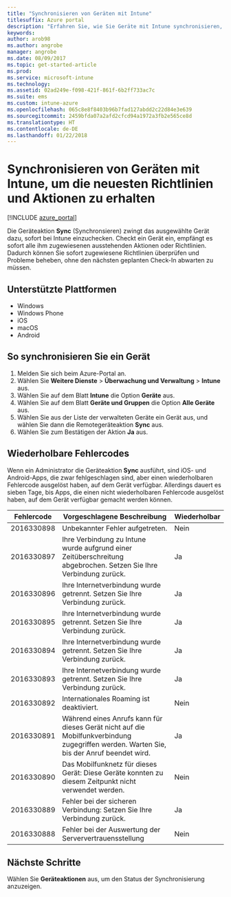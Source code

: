 ```yaml
---
title: "Synchronisieren von Geräten mit Intune"
titlesuffix: Azure portal
description: "Erfahren Sie, wie Sie Geräte mit Intune synchronisieren, um die neuesten Richtlinien und Aktionen zu erhalten."
keywords: 
author: arob98
ms.author: angrobe
manager: angrobe
ms.date: 08/09/2017
ms.topic: get-started-article
ms.prod: 
ms.service: microsoft-intune
ms.technology: 
ms.assetid: 02ad249e-f098-421f-861f-6b2ff733ac7c
ms.suite: ems
ms.custom: intune-azure
ms.openlocfilehash: 065c8e8f8403b96b7fad127abdd2c22d84e3e639
ms.sourcegitcommit: 2459bfda07a2afd2cfcd94a1972a3fb2e565ce8d
ms.translationtype: HT
ms.contentlocale: de-DE
ms.lasthandoff: 01/22/2018
---
```

# <a name="sync-devices-with-intune-to-get-the-latest-policies-and-actions"></a>Synchronisieren von Geräten mit Intune, um die neuesten Richtlinien und Aktionen zu erhalten


[!INCLUDE [azure_portal](./includes/azure_portal.md)]

Die Geräteaktion **Sync** (Synchronsieren) zwingt das ausgewählte Gerät dazu, sofort bei Intune einzuchecken. Checkt ein Gerät ein, empfängt es sofort alle ihm zugewiesenen ausstehenden Aktionen oder Richtlinien.  Dadurch können Sie sofort zugewiesene Richtlinien überprüfen und Probleme beheben, ohne den nächsten geplanten Check-In abwarten zu müssen.

## <a name="supported-platforms"></a>Unterstützte Plattformen

- Windows
- Windows Phone
- iOS
- macOS
- Android

## <a name="how-to-sync-a-device"></a>So synchronisieren Sie ein Gerät

1. Melden Sie sich beim Azure-Portal an.
2. Wählen Sie **Weitere Dienste** > **Überwachung und Verwaltung** > **Intune** aus.
3. Wählen Sie auf dem Blatt **Intune** die Option **Geräte** aus.
4. Wählen Sie auf dem Blatt **Geräte und Gruppen** die Option **Alle Geräte** aus.
5. Wählen Sie aus der Liste der verwalteten Geräte ein Gerät aus, und wählen Sie dann die Remotegeräteaktion **Sync** aus.
7. Wählen Sie zum Bestätigen der Aktion **Ja** aus.


## <a name="retriable-error-codes"></a>Wiederholbare Fehlercodes

Wenn ein Administrator die Geräteaktion **Sync** ausführt, sind iOS- und Android-Apps, die zwar fehlgeschlagen sind, aber einen wiederholbaren Fehlercode ausgelöst haben, auf dem Gerät verfügbar. Allerdings dauert es sieben Tage, bis Apps, die einen nicht wiederholbaren Fehlercode ausgelöst haben, auf dem Gerät verfügbar gemacht werden können.


| Fehlercode  | Vorgeschlagene Beschreibung                                                                                                                  | Wiederholbar |
|-------------|----------------------------------------------------------------------------------------------------------------------------------------|-----------|
| 2016330898 | Unbekannter Fehler aufgetreten.                                                                                                             | Nein        |
| 2016330897 | Ihre Verbindung zu Intune wurde aufgrund einer Zeitüberschreitung abgebrochen. Setzen Sie Ihre Verbindung zurück.                                                                             | Ja        |
| 2016330896 | Ihre Internetverbindung wurde getrennt. Setzen Sie Ihre Verbindung zurück.                                                                            | Ja        |
| 2016330895 | Ihre Internetverbindung wurde getrennt. Setzen Sie Ihre Verbindung zurück.                                                                            | Ja        |
| 2016330894 | Ihre Internetverbindung wurde getrennt. Setzen Sie Ihre Verbindung zurück.                                                                            | Ja        |
| 2016330893 | Ihre Internetverbindung wurde getrennt. Setzen Sie Ihre Verbindung zurück.                                                                            | Ja        |
| 2016330892 | Internationales Roaming ist deaktiviert.                                                                                                     | Nein        |
| 2016330891 | Während eines Anrufs kann für dieses Gerät nicht auf die Mobilfunkverbindung zugegriffen werden. Warten Sie, bis der Anruf beendet wird. | Ja        |
| 2016330890 | Das Mobilfunknetz für dieses Gerät: Diese Geräte konnten zu diesem Zeitpunkt nicht verwendet werden.                                                   | Nein        |
| 2016330889 | Fehler bei der sicheren Verbindung: Setzen Sie Ihre Verbindung zurück.                                                                                   | Ja        |
| 2016330888 | Fehler bei der Auswertung der Serververtrauensstellung                                                                                                | Nein        |

## <a name="next-steps"></a>Nächste Schritte

Wählen Sie **Geräteaktionen** aus, um den Status der Synchronisierung anzuzeigen. 
